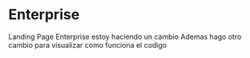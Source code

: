 Enterprise
==========

Landing Page Enterprise estoy haciendo un cambio
Ademas hago otro cambio para visualizar como funciona el codigo
